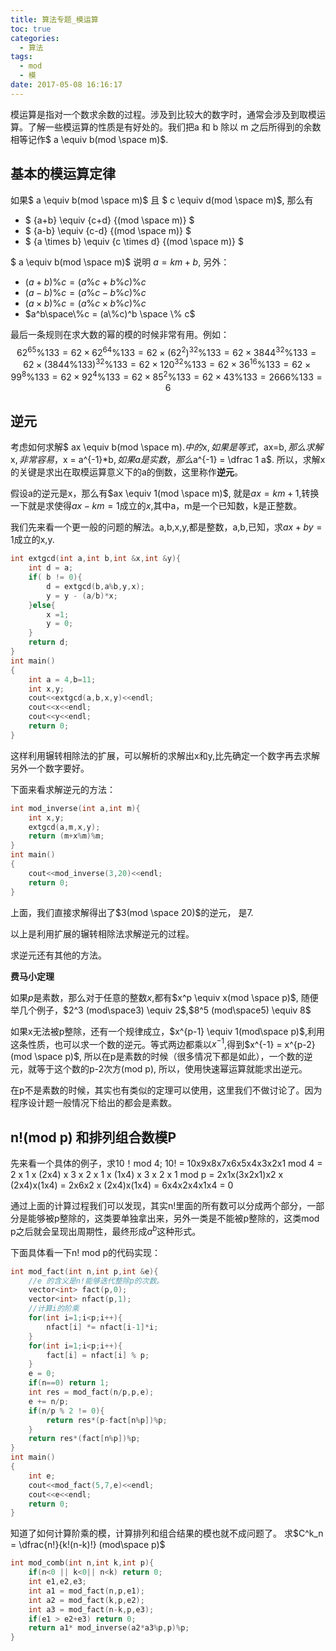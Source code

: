 ```yaml
---
title: 算法专题_模运算
toc: true
categories:
  - 算法
tags:
  - mod
  - 模
date: 2017-05-08 16:16:17
---
```

模运算是指对一个数求余数的过程。涉及到比较大的数字时，通常会涉及到取模运算。了解一些模运算的性质是有好处的。我们把a 和 b 除以 m 之后所得到的余数相等记作$ a \equiv b(mod \space m)$.

<!--more-->

## 基本的模运算定律

如果$ a \equiv b(mod \space m)$ 且 $ c \equiv d(mod \space m)$, 那么有
- $ {a+b} \equiv {c+d} {(mod \space m)} $
- $ {a-b} \equiv {c-d} {(mod \space m)} $
- $ {a \times b} \equiv {c \times d} {(mod \space m)} $

$ a \equiv b(mod \space m)$ 说明 $a = km + b$,
另外：

- $(a+b) \% c = (a\%c+b\%c)\%c$
- $(a-b) \% c = (a\%c-b\%c)\%c$
- $(a \times b) \% c = (a\%c \times b\%c)\%c$
- $a^b\space\%c = (a\%c)^b \space \% c$

最后一条规则在求大数的幂的模的时候非常有用。例如：
$$
62^{65} \% 133
  = 62 \times 62^{64} \% 133
  = 62 \times (62^2)^{32} \% 133
  = 62 \times 3844^{32} \% 133
  = 62 \times (3844 \% 133)^{32} \% 133
  = 62 \times 120^{32} \% 133
  = 62 \times 36^{16} \% 133
  = 62 \times 99^8 \% 133
  = 62 \times 92^4 \% 133
  = 62 \times 85^2 \% 133
  = 62 \times 43 \% 133
  = 2666 \% 133
  = 6
$$
  ## 逆元

  考虑如何求解$ ax \equiv b(mod \space m)$.中的$x$,如果是等式，$ax=b$,那么求解$x$,非常容易，$x = a^{-1}*b$,如果a是实数，那么$a^{-1} = \dfrac 1 a$.
  所以，求解x的关键是求出在取模运算意义下的a的倒数，这里称作**逆元**。

  假设a的逆元是x，那么有$ax \equiv 1(mod \space m)$, 就是$ax=km+1$,转换一下就是求使得$ax-km=1$成立的$x$,其中a，m是一个已知数，k是正整数。

  我们先来看一个更一般的问题的解法。a,b,x,y,都是整数，a,b,已知，求$ax+by=1$成立的x,y.
  ```c
  int extgcd(int a,int b,int &x,int &y){
      int d = a;
      if( b != 0){
          d = extgcd(b,a%b,y,x);
          y = y - (a/b)*x;
      }else{
          x =1;
          y = 0;
      }
      return d;
  }
  int main()
  {
      int a = 4,b=11;
      int x,y;
      cout<<extgcd(a,b,x,y)<<endl;
      cout<<x<<endl;
      cout<<y<<endl;
      return 0;
  }
  ```
这样利用辗转相除法的扩展，可以解析的求解出x和y,比先确定一个数字再去求解另外一个数字要好。

下面来看求解逆元的方法：
```c
int mod_inverse(int a,int m){
    int x,y;
    extgcd(a,m,x,y);
    return (m+x%m)%m;
}
int main()
{
    cout<<mod_inverse(3,20)<<endl;
    return 0;
}
```
上面，我们直接求解得出了$3(mod \space 20)$的逆元， 是7.

以上是利用扩展的辗转相除法求解逆元的过程。

求逆元还有其他的方法。

**费马小定理**

如果$p$是素数，那么对于任意的整数$x$,都有$x^p \equiv x(mod \space p)$, 随便举几个例子，$2^3 (mod\space3) \equiv 2$,$8^5 (mod\space5) \equiv 8$

如果x无法被p整除，还有一个规律成立，$x^{p-1} \equiv 1(mod\space p)$,利用这条性质，也可以求一个数的逆元。等式两边都乘以$x^{-1}$,得到$x^{-1} = x^{p-2}(mod \space p)$, 所以在p是素数的时候（很多情况下都是如此），一个数的逆元，就等于这个数的p-2次方(mod p), 所以，使用快速幂运算就能求出逆元。

在p不是素数的时候，其实也有类似的定理可以使用，这里我们不做讨论了。因为程序设计题一般情况下给出的都会是素数。

## n!(mod p) 和排列组合数模P

先来看一个具体的例子，求10！mod 4;
10! = 10x9x8x7x6x5x4x3x2x1 mod 4
    = 2 x 1 x (2x4) x 3 x 2 x 1 x (1x4) x 3 x 2 x 1 mod p
    = 2x1x(3x2x1)x2 x (2x4)x(1x4)
    = 2x6x2 x (2x4)x(1x4)
    = 6x4x2x4x1x4
    = 0

通过上面的计算过程我们可以发现，其实n!里面的所有数可以分成两个部分，一部分是能够被p整除的，这类要单独拿出来，另外一类是不能被p整除的，这类mod p之后就会呈现出周期性，最终形成$a^b$这种形式。

下面具体看一下n! mod p的代码实现：
```c
int mod_fact(int n,int p,int &e){
    //e 的含义是n!能够迭代整除p的次数。
    vector<int> fact(p,0);
    vector<int> nfact(p,1);
    //计算i的阶乘
    for(int i=1;i<p;i++){
        nfact[i] *= nfact[i-1]*i;
    }
    for(int i=1;i<p;i++){
        fact[i] = nfact[i] % p;
    }
    e = 0;
    if(n==0) return 1;
    int res = mod_fact(n/p,p,e);
    e += n/p;
    if(n/p % 2 != 0){
        return res*(p-fact[n%p])%p;
    }
    return res*(fact[n%p])%p;
}
int main()
{
    int e;
    cout<<mod_fact(5,7,e)<<endl;
    cout<<e<<endl;
    return 0;
}
```

知道了如何计算阶乘的模，计算排列和组合结果的模也就不成问题了。
求$C^k_n = \dfrac{n!}{k!(n-k)!} (mod\space p)$
```c
int mod_comb(int n,int k,int p){
    if(n<0 || k<0|| n<k) return 0;
    int e1,e2,e3;
    int a1 = mod_fact(n,p,e1);
    int a2 = mod_fact(k,p,e2);
    int a3 = mod_fact(n-k,p,e3);
    if(e1 > e2+e3) return 0;
    return a1* mod_inverse(a2*a3%p,p)%p;
}
```
